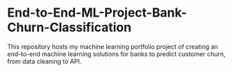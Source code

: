 # End-to-End-ML-Project-Bank-Churn-Classification
This repository hosts my machine learning portfolio project of creating an end-to-end machine learning solutions for banks to predict customer churn, from data cleaning to API.
